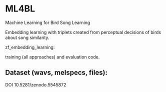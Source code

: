 # ML4BL
Machine Learning for Bird Song Learning

Embedding learning with triplets created from perceptual decisions of birds about song similarity.

zf_embedding_learning:

training (all approaches) and evaluation code.

## Dataset (wavs, melspecs, files):
DOI 10.5281/zenodo.5545872
